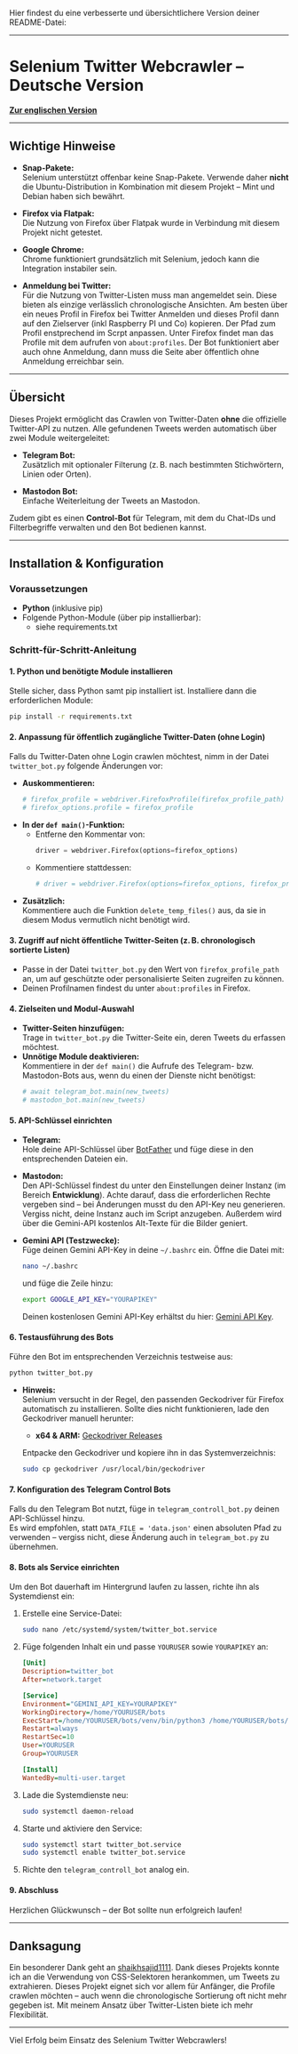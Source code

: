 Hier findest du eine verbesserte und übersichtlichere Version deiner README-Datei:

---

# Selenium Twitter Webcrawler – Deutsche Version

[**Zur englischen Version**](https://github.com/Sam4000der2/selenium_twitter_Webcrawler_en)

---

## Wichtige Hinweise

- **Snap-Pakete:**  
  Selenium unterstützt offenbar keine Snap-Pakete. Verwende daher **nicht** die Ubuntu-Distribution in Kombination mit diesem Projekt – Mint und Debian haben sich bewährt.

- **Firefox via Flatpak:**  
  Die Nutzung von Firefox über Flatpak wurde in Verbindung mit diesem Projekt nicht getestet.

- **Google Chrome:**  
  Chrome funktioniert grundsätzlich mit Selenium, jedoch kann die Integration instabiler sein.

- **Anmeldung bei Twitter:**  
  Für die Nutzung von Twitter-Listen muss man angemeldet sein. Diese bieten als einzige verlässlich chronologische Ansichten. Am besten über ein neues Profil in Firefox bei Twitter Anmelden und dieses Profil dann auf den Zielserver (inkl Raspberry PI und Co) kopieren. Der Pfad zum Profil enstprechend im Scrpt anpassen. Unter Firefox findet man das Profile mit dem aufrufen von `about:profiles`. Der Bot funktioniert aber auch ohne Anmeldung, dann muss die Seite aber öffentlich ohne Anmeldung erreichbar sein.

---

## Übersicht

Dieses Projekt ermöglicht das Crawlen von Twitter-Daten **ohne** die offizielle Twitter-API zu nutzen. Alle gefundenen Tweets werden automatisch über zwei Module weitergeleitet:

- **Telegram Bot:**  
  Zusätzlich mit optionaler Filterung (z. B. nach bestimmten Stichwörtern, Linien oder Orten).

- **Mastodon Bot:**  
  Einfache Weiterleitung der Tweets an Mastodon.

Zudem gibt es einen **Control-Bot** für Telegram, mit dem du Chat-IDs und Filterbegriffe verwalten und den Bot bedienen kannst.

---

## Installation & Konfiguration

### Voraussetzungen

- **Python** (inklusive pip)
- Folgende Python-Module (über pip installierbar):
  - siehe requirements.txt

### Schritt-für-Schritt-Anleitung

#### 1. Python und benötigte Module installieren

Stelle sicher, dass Python samt pip installiert ist. Installiere dann die erforderlichen Module:
```bash
pip install -r requirements.txt
```

#### 2. Anpassung für öffentlich zugängliche Twitter-Daten (ohne Login)

Falls du Twitter-Daten ohne Login crawlen möchtest, nimm in der Datei `twitter_bot.py` folgende Änderungen vor:

- **Auskommentieren:**
  ```python
  # firefox_profile = webdriver.FirefoxProfile(firefox_profile_path)
  # firefox_options.profile = firefox_profile
  ```
- **In der `def main()`-Funktion:**
  - Entferne den Kommentar von:
    ```python
    driver = webdriver.Firefox(options=firefox_options)
    ```
  - Kommentiere stattdessen:
    ```python
    # driver = webdriver.Firefox(options=firefox_options, firefox_profile=firefox_profile_path)
    ```
- **Zusätzlich:**  
  Kommentiere auch die Funktion `delete_temp_files()` aus, da sie in diesem Modus vermutlich nicht benötigt wird.

#### 3. Zugriff auf nicht öffentliche Twitter-Seiten (z. B. chronologisch sortierte Listen)

- Passe in der Datei `twitter_bot.py` den Wert von `firefox_profile_path` an, um auf geschützte oder personalisierte Seiten zugreifen zu können.
- Deinen Profilnamen findest du unter `about:profiles` in Firefox.

#### 4. Zielseiten und Modul-Auswahl

- **Twitter-Seiten hinzufügen:**  
  Trage in `twitter_bot.py` die Twitter-Seite ein, deren Tweets du erfassen möchtest.
- **Unnötige Module deaktivieren:**  
  Kommentiere in der `def main()` die Aufrufe des Telegram- bzw. Mastodon-Bots aus, wenn du einen der Dienste nicht benötigst:
  ```python
  # await telegram_bot.main(new_tweets)
  # mastodon_bot.main(new_tweets)
  ```

#### 5. API-Schlüssel einrichten

- **Telegram:**  
  Hole deine API-Schlüssel über [BotFather](https://t.me/BotFather) und füge diese in den entsprechenden Dateien ein.

- **Mastodon:**  
  Den API-Schlüssel findest du unter den Einstellungen deiner Instanz (im Bereich **Entwicklung**). Achte darauf, dass die erforderlichen Rechte vergeben sind – bei Änderungen musst du den API-Key neu generieren. Vergiss nicht, deine Instanz auch im Script anzugeben. Außerdem wird über die Gemini-API kostenlos Alt-Texte für die Bilder geniert. 

- **Gemini API (Testzwecke):**  
  Füge deinen Gemini API-Key in deine `~/.bashrc` ein. Öffne die Datei mit:
  ```bash
  nano ~/.bashrc
  ```
  und füge die Zeile hinzu:
  ```bash
  export GOOGLE_API_KEY="YOURAPIKEY"
  ```
  Deinen kostenlosen Gemini API-Key erhältst du hier: [Gemini API Key](https://aistudio.google.com/apikey).

#### 6. Testausführung des Bots

Führe den Bot im entsprechenden Verzeichnis testweise aus:
```bash
python twitter_bot.py
```
- **Hinweis:**  
  Selenium versucht in der Regel, den passenden Geckodriver für Firefox automatisch zu installieren. Sollte dies nicht funktionieren, lade den Geckodriver manuell herunter:
  - **x64 & ARM:** [Geckodriver Releases](https://github.com/mozilla/geckodriver/releases)
  
  Entpacke den Geckodriver und kopiere ihn in das Systemverzeichnis:
  ```bash
  sudo cp geckodriver /usr/local/bin/geckodriver
  ```

#### 7. Konfiguration des Telegram Control Bots

Falls du den Telegram Bot nutzt, füge in `telegram_controll_bot.py` deinen API-Schlüssel hinzu.  
Es wird empfohlen, statt `DATA_FILE = 'data.json'` einen absoluten Pfad zu verwenden – vergiss nicht, diese Änderung auch in `telegram_bot.py` zu übernehmen.

#### 8. Bots als Service einrichten

Um den Bot dauerhaft im Hintergrund laufen zu lassen, richte ihn als Systemdienst ein:

1. Erstelle eine Service-Datei:
   ```bash
   sudo nano /etc/systemd/system/twitter_bot.service
   ```
2. Füge folgenden Inhalt ein und passe `YOURUSER` sowie `YOURAPIKEY` an:
   ```ini
   [Unit]
   Description=twitter_bot
   After=network.target

   [Service]
   Environment="GEMINI_API_KEY=YOURAPIKEY"
   WorkingDirectory=/home/YOURUSER/bots
   ExecStart=/home/YOURUSER/bots/venv/bin/python3 /home/YOURUSER/bots/twitter_bot.py
   Restart=always
   RestartSec=10
   User=YOURUSER
   Group=YOURUSER

   [Install]
   WantedBy=multi-user.target
   ```
3. Lade die Systemdienste neu:
   ```bash
   sudo systemctl daemon-reload
   ```
4. Starte und aktiviere den Service:
   ```bash
   sudo systemctl start twitter_bot.service
   sudo systemctl enable twitter_bot.service
   ```
5. Richte den `telegram_controll_bot` analog ein.

#### 9. Abschluss

Herzlichen Glückwunsch – der Bot sollte nun erfolgreich laufen!

---

## Danksagung

Ein besonderer Dank geht an [shaikhsajid1111](https://github.com/shaikhsajid1111/twitter-scraper-selenium/blob/main/twitter_scraper_selenium/element_finder.py). Dank dieses Projekts konnte ich an die Verwendung von CSS-Selektoren herankommen, um Tweets zu extrahieren. Dieses Projekt eignet sich vor allem für Anfänger, die Profile crawlen möchten – auch wenn die chronologische Sortierung oft nicht mehr gegeben ist. Mit meinem Ansatz über Twitter-Listen biete ich mehr Flexibilität.

---

Viel Erfolg beim Einsatz des Selenium Twitter Webcrawlers!
